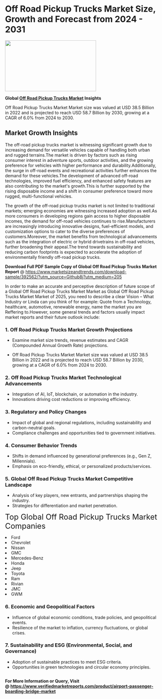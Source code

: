 <H1>Off Road Pickup Trucks Market Size, Growth and Forecast from 2024 - 2031</H1><img class="aligncenter size-medium wp-image-584254" src="https://thirdeyenews.in/wp-content/uploads/2024/09/Global-Market-Research-300x168.jpeg" alt="" width="300" height="168" /><p><strong>Global&nbsp;<a href="https://www.marketsizeandtrends.com/download-sample/392562/?utm_source=Github8j?utm_medium=205">Off Road Pickup Trucks Market</a> Insights</strong></p><p>Off Road Pickup Trucks Market Market size was valued at USD 38.5 Billion in 2022 and is projected to reach USD 58.7 Billion by 2030, growing at a CAGR of 6.0% from 2024 to 2030.</p><p><h2>Market Growth Insights</h2> <p>The off-road pickup trucks market is witnessing significant growth due to increasing demand for versatile vehicles capable of handling both urban and rugged terrains.The market is driven by factors such as rising consumer interest in adventure sports, outdoor activities, and the growing preference for vehicles with higher performance and durability.Additionally, the surge in off-road events and recreational activities further enhances the demand for these vehicles.The development of advanced off-road technologies, improved fuel efficiency, and enhanced safety features are also contributing to the market's growth.This is further supported by the rising disposable income and a shift in consumer preference toward more rugged, multi-functional vehicles.</p> <p>The growth of the off-road pickup trucks market is not limited to traditional markets; emerging economies are witnessing increased adoption as well.As more consumers in developing regions gain access to higher disposable incomes, the demand for off-road vehicles continues to rise.Manufacturers are increasingly introducing innovative designs, fuel-efficient models, and customization options to cater to the diverse preferences of customers.Moreover, the market benefits from technological advancements such as the integration of electric or hybrid drivetrains in off-road vehicles, further broadening their appeal.The trend towards sustainability and reducing carbon footprints is expected to accelerate the adoption of environmentally friendly off-road pickup trucks.</p> <p><span class=""><strong>Download Full PDF Sample Copy of Global Off Road Pickup Trucks Market Report</strong> @ <a href="https://www.marketsizeandtrends.com/download-sample/392562/?utm_source=Github8j?utm_medium=205" target="_blank">https://www.marketsizeandtrends.com/download-sample/392562/?utm_source=Github8j?utm_medium=205</a></span></p><p>In order to make an accurate and perceptive description of future scope of a Global&nbsp;Off Road Pickup Trucks Market Market as Global&nbsp;Off Road Pickup Trucks Market Market of 2025, you need to describe a clear Vision &ndash; What Industry or Linda can you think of for example: Quote from a Technology, healthcare, automotive, renewable energy, name the market you are Reffering to.However, some general trends and factors usually impact market reports and their future outlook include:</p><h3>1.&nbsp;<strong>Off Road Pickup Trucks Market Growth Projections</strong></h3><ul><li>Examine market size trends, revenue estimates and CAGR (Compounded Annual Growth Rate) projections.</li><li><p>Off Road Pickup Trucks Market Market size was valued at USD 38.5 Billion in 2022 and is projected to reach USD 58.7 Billion by 2030, growing at a CAGR of 6.0% from 2024 to 2030.</p></li></ul><h3>2.&nbsp;<strong>Off Road Pickup Trucks Market Technological Advancements</strong></h3><ul><li>Integration of AI, IoT, blockchain, or automation in the industry.</li><li>Innovations driving cost reductions or improving efficiency.</li></ul><h3>3.&nbsp;<strong>Regulatory and Policy Changes</strong></h3><ul><li>Impact of global and regional regulations, including sustainability and carbon-neutral goals.</li><li>Compliance challenges and opportunities tied to government initiatives.</li></ul><h3>4.&nbsp;<strong>Consumer Behavior Trends</strong></h3><ul><li>Shifts in demand influenced by generational preferences (e.g., Gen Z, Millennials).</li><li>Emphasis on eco-friendly, ethical, or personalized products/services.</li></ul><h3>5.&nbsp;<strong>Global Off Road Pickup Trucks Market Competitive Landscape</strong></h3><ul><li>Analysis of key players, new entrants, and partnerships shaping the industry.</li><li>Strategies for differentiation and market penetration.</li></ul><p data-pm-slice="1 1 []"><span style="color: inherit; font-family: inherit; font-size: 25px;">Top Global Off Road Pickup Trucks Market Companies</span></p><div class="" data-test-id=""><p><li>Ford</li><li> Chevrolet</li><li> Nissan</li><li> GMC</li><li> Mercedes-Benz</li><li> Honda</li><li> Jeep</li><li> Toyota</li><li> Ram</li><li> Rivian</li><li> JMC</li><li> GWM</li></p></div><h3>6.&nbsp;<strong>Economic and Geopolitical Factors</strong></h3><ul><li>Influence of global economic conditions, trade policies, and geopolitical events.</li><li>Resilience of the market to inflation, currency fluctuations, or global crises.</li></ul><h3>7.&nbsp;<strong>Sustainability and ESG (Environmental, Social, and Governance)</strong></h3><ul><li>Adoption of sustainable practices to meet ESG criteria.</li><li>Opportunities in green technologies and circular economy principles.</li></ul><h2><strong style="font-size: 14px;">For More Information or Query, Visit @&nbsp;</strong><a style="background-color: #ffffff; font-size: 14px;" href="https://www.marketsizeandtrends.com/report/off-road-pickup-trucks-market/" target="_blank">https://www.verifiedmarketreports.com/product/airport-passenger-boarding-bridge-market</a></h2>